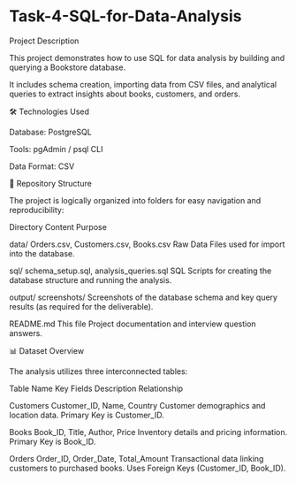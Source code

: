 # Task-4-SQL-for-Data-Analysis
Project Description

This project demonstrates how to use SQL for data analysis by building and querying a Bookstore database.

It includes schema creation, importing data from CSV files, and analytical queries to extract insights about books, customers, and orders.



🛠 Technologies Used

Database: PostgreSQL

Tools: pgAdmin / psql CLI

Data Format: CSV

📁 Repository Structure

The project is logically organized into folders for easy navigation and reproducibility:



Directory Content Purpose

data/ Orders.csv, Customers.csv, Books.csv Raw Data Files used for import into the database.

sql/ schema_setup.sql, analysis_queries.sql SQL Scripts for creating the database structure and running the analysis.

output/ screenshots/ Screenshots of the database schema and key query results (as required for the deliverable).

README.md This file Project documentation and interview question answers.

📊 Dataset Overview

The analysis utilizes three interconnected tables:



Table Name Key Fields Description Relationship

Customers Customer_ID, Name, Country Customer demographics and location data. Primary Key is Customer_ID.

Books Book_ID, Title, Author, Price Inventory details and pricing information. Primary Key is Book_ID.

Orders Order_ID, Order_Date, Total_Amount Transactional data linking customers to purchased books. Uses Foreign Keys (Customer_ID, Book_ID).

